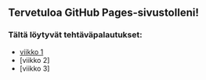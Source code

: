 ## Tervetuloa GitHub Pages-sivustolleni!
### Tältä löytyvät tehtäväpalautukset:
* [viikko 1](vko1.html)
* [viikko 2]
* [viikko 3]
